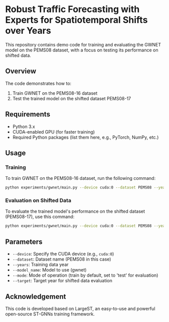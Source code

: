 # Robust Traffic Forecasting with Experts for Spatiotemporal  Shifts over Years

This repository contains demo code for training and evaluating the GWNET model on the PEMS08 dataset, with a focus on testing its performance on shifted data.

## Overview

The code demonstrates how to:
1. Train GWNET on the PEMS08-16 dataset
2. Test the trained model on the shifted dataset PEMS08-17

## Requirements

- Python 3.x
- CUDA-enabled GPU (for faster training)
- Required Python packages (list them here, e.g., PyTorch, NumPy, etc.)

## Usage

### Training

To train GWNET on the PEMS08-16 dataset, run the following command:

```bash
python experiments/gwnet/main.py --device cuda:0 --dataset PEMS08 --years 2016 --model_name gwnet
```

### Evaluation on Shifted Data

To evaluate the trained model's performance on the shifted dataset (PEMS08-17), use this command:

```bash
python experiments/gwnet/main.py --device cuda:0 --dataset PEMS08 --years 2016 --model_name gwnet --mode test --target 2017
```

## Parameters

- `--device`: Specify the CUDA device (e.g., `cuda:0`)
- `--dataset`: Dataset name (PEMS08 in this case)
- `--years`: Training data year
- `--model_name`: Model to use (gwnet)
- `--mode`: Mode of operation (train by default, set to 'test' for evaluation)
- `--target`: Target year for shifted data evaluation

## Acknowledgement

This code is developed based on LargeST, an easy-to-use and powerful open-source ST-GNNs training framework.



